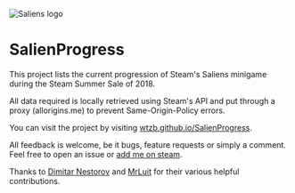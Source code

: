 ![Saliens logo](https://i.imgur.com/5eu9a5P.png)

# SalienProgress

This project lists the current progression of Steam's Saliens minigame during the Steam Summer Sale of 2018.

All data required is locally retrieved using Steam's API and put through a proxy (allorigins.me) to prevent Same-Origin-Policy errors.

You can visit the project by visiting [wtzb.github.io/SalienProgress](https://wtzb.github.io/SalienProgress/).

All feedback is welcome, be it bugs, feature requests or simply a comment. Feel free to open an issue or [add me on steam](https://steamcommunity.com/id/Klaaiklut/).


Thanks to [Dimitar Nestorov](https://github.com/dimitarnestorov) and [MrLuit](https://github.com/MrLuit) for their various helpful contributions.
